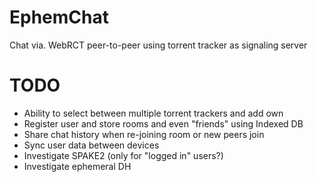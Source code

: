 # EphemChat
Chat via. WebRCT peer-to-peer using torrent tracker as signaling server

# TODO
   * Ability to select between multiple torrent trackers and add own
   * Register user and store rooms and even "friends" using Indexed DB
   * Share chat history when re-joining room or new peers join
   * Sync user data between devices
   * Investigate SPAKE2 (only for "logged in" users?)
   * Investigate ephemeral DH
